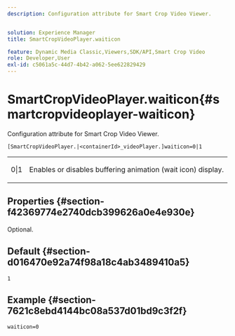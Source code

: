 ```yaml
---
description: Configuration attribute for Smart Crop Video Viewer.


solution: Experience Manager
title: SmartCropVideoPlayer.waiticon

feature: Dynamic Media Classic,Viewers,SDK/API,Smart Crop Video
role: Developer,User
exl-id: c5061a5c-44d7-4b42-a062-5ee622829429
---
```

# SmartCropVideoPlayer.waiticon{#smartcropvideoplayer-waiticon}

Configuration attribute for Smart Crop Video Viewer.

 `[SmartCropVideoPlayer.|<containerId>_videoPlayer.]waiticon=0|1`

<table id="table_C616483932C2482CA9794DDD7313FD7C"> 
 <tbody> 
  <tr> 
   <td colname="col1"> <p> <span class="codeph"> 0|1</span> </p> </td> 
   <td colname="col2"> <p> Enables or disables buffering animation (wait icon) display. </p> </td> 
  </tr> 
 </tbody> 
</table>

## Properties {#section-f42369774e2740dcb399626a0e4e930e}

Optional.

## Default {#section-d016470e92a74f98a18c4ab3489410a5}

`1`

## Example {#section-7621c8ebd4144bc08a537d01bd9c3f2f}

```
waiticon=0
```
